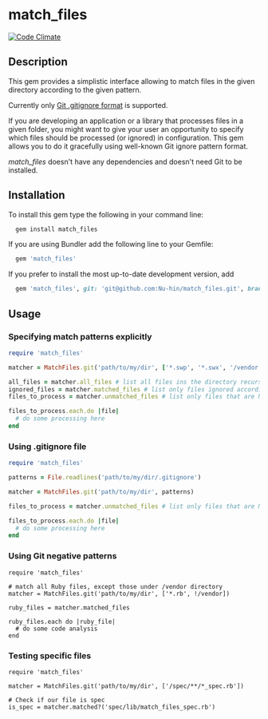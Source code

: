 # match_files

[![Code Climate](https://codeclimate.com/github/Nu-hin/match_files.png)](https://codeclimate.com/github/Nu-hin/match_files)

## Description

This gem provides a simplistic interface allowing to match files in the given directory according to the given pattern.

Currently only [Git .gitignore format](https://www.kernel.org/pub/software/scm/git/docs/gitignore.html "gitignore documentation") is supported.

If you are developing an application or a library that processes files in a given folder, you might want to give your user an opportunity to specify which files should be processed (or ignored) in configuration. This gem allows you to do it gracefully using well-known Git ignore pattern format.

*match_files* doesn't have any dependencies and doesn't need Git to be installed.

## Installation

To install this gem type the following in your command line:
```bash
  gem install match_files
```
If you are using Bundler add the following line to your Gemfile:
```ruby
  gem 'match_files'
```

If you prefer to install the most up-to-date development version, add

```ruby
  gem 'match_files', git: 'git@github.com:Nu-hin/match_files.git', branch: 'master'
```

## Usage

### Specifying match patterns explicitly

```ruby
require 'match_files'

matcher = MatchFiles.git('path/to/my/dir', ['*.swp', '*.swx', '/vendor'])

all_files = matcher.all_files # list all files ins the directory recursively
ignored_files = matcher.matched_files # list only files ignored according to .gitignore
files_to_process = matcher.unmatched_files # list only files that are NOT ignored

files_to_process.each.do |file|
  # do some processing here
end

```

### Using .gitignore file

```ruby
require 'match_files'

patterns = File.readlines('path/to/my/dir/.gitignore')

matcher = MatchFiles.git('path/to/my/dir', patterns)

files_to_process = matcher.unmatched_files # list only files that are NOT ignored

files_to_process.each.do |file|
  # do some processing here
end

```

### Using Git negative patterns
```
require 'match_files'

# match all Ruby files, except those under /vendor directory
matcher = MatchFiles.git('path/to/my/dir', ['*.rb', !/vendor])

ruby_files = matcher.matched_files

ruby_files.each do |ruby_file|
  # do some code analysis
end

```

### Testing specific files

```
require 'match_files'

matcher = MatchFiles.git('path/to/my/dir', ['/spec/**/*_spec.rb'])

# Check if our file is spec
is_spec = matcher.matched?('spec/lib/match_files_spec.rb')

```

